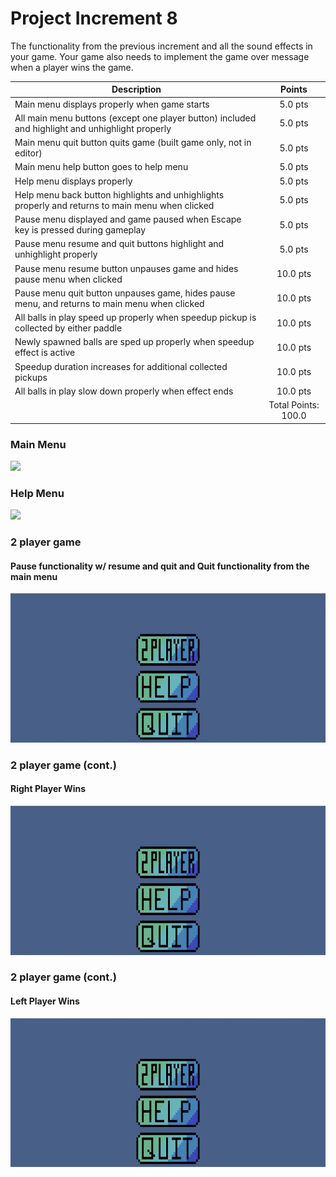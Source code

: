 # Project Increment 8

The functionality from the previous increment and all the sound effects in your game. Your game also needs to implement the game over message when a player wins the game.

| Description       | Points          |
| ------------- |:-------------:|
| Main menu displays properly when game starts   | 5.0 pts | 
| All main menu buttons (except one player button) included and highlight and unhighlight properly | 5.0 pts | 
| Main menu quit button quits game (built game only, not in editor) |  5.0 pts |
| Main menu help button goes to help menu |  5.0 pts |
| Help menu displays properly | 5.0 pts |
| Help menu back button highlights and unhighlights properly and returns to main menu when clicked | 5.0 pts |
| Pause menu displayed and game paused when Escape key is pressed during gameplay | 5.0 pts |
| Pause menu resume and quit buttons highlight and unhighlight properly | 5.0 pts |
| Pause menu resume button unpauses game and hides pause menu when clicked | 10.0 pts |
| Pause menu quit button unpauses game, hides pause menu, and returns to main menu when clicked | 10.0 pts |
| All balls in play speed up properly when speedup pickup is collected by either paddle | 10.0 pts |
| Newly spawned balls are sped up properly when speedup effect is active | 10.0 pts |
| Speedup duration increases for additional collected pickups | 10.0 pts |
| All balls in play slow down properly when effect ends | 10.0 pts |
| | Total Points: 100.0 |

### Main Menu
![](PI81.gif)

### Help Menu
![](PI8_1.gif)

### 2 player game
#### Pause functionality w/ resume and quit and Quit functionality from the main menu
![](PI8_2.gif)

### 2 player game (cont.)
#### Right Player Wins
![](PI8_3.gif)

### 2 player game (cont.)
#### Left Player Wins
![](PI8_4.gif)
